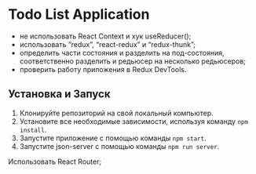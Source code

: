 # Todo List Application

- не использовать React Context и хук useReducer();
- использовать ”redux”, “react-redux” и “redux-thunk”;
- определить части состояния и разделить на под-состояния, соответственно 
разделить и редьюсер на несколько редьюсеров;
- проверить работу приложения в Redux DevTools.

## Установка и Запуск


1. Клонируйте репозиторий на свой локальный компьютер.
2. Установите все необходимые зависимости, используя команду `npm install`.
3. Запустите приложение с помощью команды `npm start`.
4. Запустите json-server с помощью команды  `npm run server`.

 Использовать React Router;
